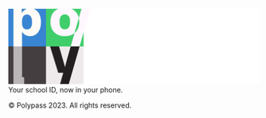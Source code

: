 ![Polypass.](polypass_wordmarkwhite.svg)
Your school ID, now in your phone.

© Polypass 2023. All rights reserved.

